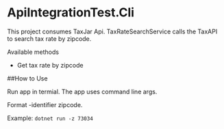 # ApiIntegrationTest.Cli

This project consumes TaxJar Api. TaxRateSearchService calls the TaxAPI to search tax rate by zipcode.

Available methods
- Get tax rate by zipcode

##How to Use

Run app in termial. The app uses command line args. 

Format -identifier zipcode.

Example:
`dotnet run -z 73034`

